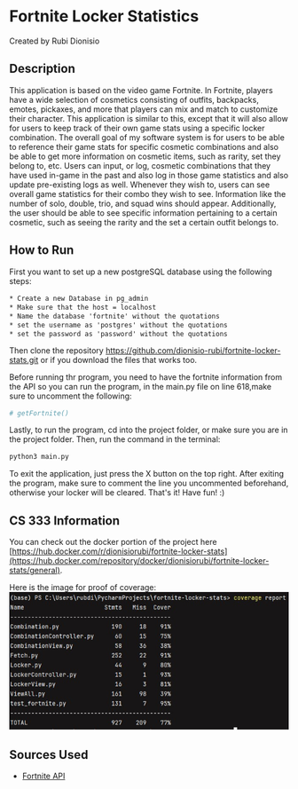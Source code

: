 # Fortnite Locker Statistics #
Created by Rubi Dionisio

## Description ##
This application is based on the video game Fortnite. In Fortnite, players have a wide
selection of cosmetics consisting of outfits, backpacks, emotes, pickaxes, and more that players can mix
and match to customize their character. This application is similar to this, except that it will also
allow for users to keep track of their own game stats using a specific locker combination. The overall
goal of my software system is for users to be able to reference their game stats for specific cosmetic
combinations and also be able to get more information on cosmetic items, such as rarity, set they belong
to, etc. Users can input, or log, cosmetic combinations that they have used in-game in the
past and also log in those game statistics and also update pre-existing logs as well. Whenever
they wish to, users can see overall game statistics for their combo they wish to see.
Information like the number of solo, double, trio, and squad wins should appear. Additionally, the user
should be able to see specific information pertaining to a certain cosmetic, such as seeing the rarity and
the set a certain outfit belongs to.

## How to Run ##
First you want to set up a new postgreSQL database using the following steps:

    * Create a new Database in pg_admin
    * Make sure that the host = localhost
    * Name the database 'fortnite' without the quotations
    * set the username as 'postgres' without the quotations
    * set the password as 'password' without the quotations

Then clone the repository https://github.com/dionisio-rubi/fortnite-locker-stats.git or if you download the files that works too.

Before running thr program, you need to have the fortnite information from the API so you can run the program, in the main.py file on line 618,make sure to uncomment the following:

```python
# getFortnite()
```

Lastly, to run the program, cd into the project folder, or make sure you are in the project folder. Then, run the command in the terminal:

```python
python3 main.py
```
To exit the application, just press the X button on the top right. After exiting the program, make sure to comment the line you uncommented beforehand, otherwise your locker will be cleared. That's it! Have fun! :)


## CS 333 Information ##
You can check out the docker portion of the project here [https://hub.docker.com/r/dionisiorubi/fortnite-locker-stats](https://hub.docker.com/repository/docker/dionisiorubi/fortnite-locker-stats/general).

Here is the image for proof of coverage:
![Coverage](/coverageProof.jpg)

## Sources Used ##
- [Fortnite API](https://fortnite-api.com/v2/cosmetics/br)